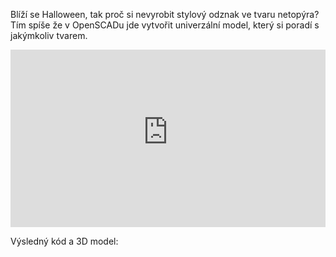 <!-- dcterms:title = Modelování v OpenSCADu prakticky: Netopýří odznak na Halloween -->
<!-- dcterms:abstract = Dnes nabízím mimo plán jedno kraťoučké video: Jak vymodelovat odznak z jakéhokoliv tvaru. Ukážeme si to na halloweenském netopýrovi, ale postup je zcela univerzální.  -->
<!-- dcterms:creator = Michal Altair Valášek -->
<!-- x4w:coverUrl = /cover-pictures/20211024-openscad-netopyr.jpg -->
<!-- x4w:pictureUrl = /perex-pictures/20211024-openscad-netopyr.jpg -->
<!-- x4w:pictureWidth = 150 -->
<!-- x4w:pictureHeight = 150 -->
<!-- x4w:category = Z-TECH -->
<!-- x4w:category = 3D tisk -->
<!-- dcterms:date = 2021-10-24 -->

Blíží se Halloween, tak proč si nevyrobit stylový odznak ve tvaru netopýra? Tím spíše že v OpenSCADu jde vytvořit univerzální model, který si poradí s jakýmkoliv tvarem.

<div style="position:relative;padding-top:56.25%;">
  <iframe src="https://www.youtube-nocookie.com/embed/RrBcL2nM4Bc" frameborder="0" allowfullscreen allow="accelerometer; autoplay; encrypted-media; gyroscope; picture-in-picture" style="position:absolute;top:0;left:0;width:100%;height:100%;"></iframe>
</div>

Výsledný kód a 3D model:

<script src="https://gist.github.com/ridercz/4e92b8facd3d54a252f56df744986aba.js"></script>
